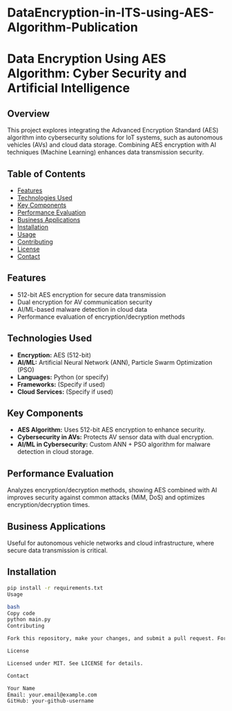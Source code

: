 # DataEncryption-in-ITS-using-AES-Algorithm-Publication

# Data Encryption Using AES Algorithm: Cyber Security and Artificial Intelligence

## Overview
This project explores integrating the Advanced Encryption Standard (AES) algorithm into cybersecurity solutions for IoT systems, such as autonomous vehicles (AVs) and cloud data storage. Combining AES encryption with AI techniques (Machine Learning) enhances data transmission security.

## Table of Contents
- [Features](#features)
- [Technologies Used](#technologies-used)
- [Key Components](#key-components)
- [Performance Evaluation](#performance-evaluation)
- [Business Applications](#business-applications)
- [Installation](#installation)
- [Usage](#usage)
- [Contributing](#contributing)
- [License](#license)
- [Contact](#contact)

## Features
- 512-bit AES encryption for secure data transmission
- Dual encryption for AV communication security
- AI/ML-based malware detection in cloud data
- Performance evaluation of encryption/decryption methods

## Technologies Used
- **Encryption:** AES (512-bit)
- **AI/ML:** Artificial Neural Network (ANN), Particle Swarm Optimization (PSO)
- **Languages:** Python (or specify)
- **Frameworks:** (Specify if used)
- **Cloud Services:** (Specify if used)

## Key Components
- **AES Algorithm:** Uses 512-bit AES encryption to enhance security.
- **Cybersecurity in AVs:** Protects AV sensor data with dual encryption.
- **AI/ML in Cybersecurity:** Custom ANN + PSO algorithm for malware detection in cloud storage.

## Performance Evaluation
Analyzes encryption/decryption methods, showing AES combined with AI improves security against common attacks (MiM, DoS) and optimizes encryption/decryption times.

## Business Applications
Useful for autonomous vehicle networks and cloud infrastructure, where secure data transmission is critical.

## Installation
```bash
pip install -r requirements.txt
Usage

bash
Copy code
python main.py
Contributing

Fork this repository, make your changes, and submit a pull request. For issues, open a new ticket in the issues section.

License

Licensed under MIT. See LICENSE for details.

Contact

Your Name
Email: your.email@example.com
GitHub: your-github-username
